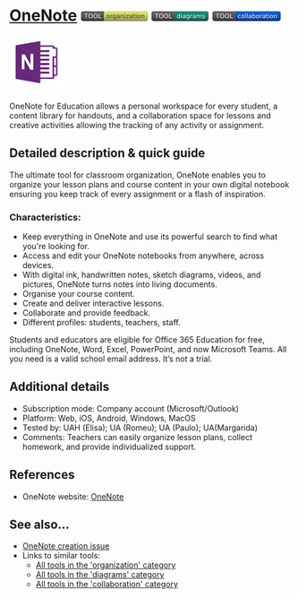 # [OneNote](https://onenote.office.com)  [<img src="images/organization.png" align="bottom">](https://github.com/e-CLOSE/Toolbox/issues?q=label%3A01_TOOL+label%3Aorganization) [<img src="images/diagrams.png" align="bottom">](https://github.com/e-CLOSE/Toolbox/issues?q=label%3A01_TOOL+label%3Adiagrams) [<img src="images/collaboration.png" align="bottom">](https://github.com/e-CLOSE/Toolbox/issues?q=label%3A01_TOOL+label%3Acollaboration)

[<img src="images/onenote.png" align="bottom" height="100" alt="OneNote Logo">](https://onenote.office.com)

OneNote for Education allows a personal workspace for every student, a content library for handouts, and a collaboration space for lessons and creative activities  allowing the tracking of any activity or assignment.

## Detailed description & quick guide

The ultimate tool for classroom organization, OneNote enables you to organize your lesson plans and course content in your own digital notebook ensuring you keep track of every assignment or a flash of inspiration.

### Characteristics:

- Keep everything in OneNote and use its powerful search to find what you're looking for.
- Access and edit your OneNote notebooks from anywhere, across devices.
- With digital ink, handwritten notes, sketch diagrams, videos, and pictures, OneNote turns notes into living documents.
- Organise your course content.
- Create and deliver interactive lessons.
- Collaborate and provide feedback.
- Different profiles: students, teachers, staff.

Students and educators are eligible for Office 365 Education for free, including OneNote, Word, Excel, PowerPoint, and now Microsoft Teams. All you need is a valid school email address. It’s not a trial.


## Additional details

- Subscription mode: Company account (Microsoft/Outlook)
- Platform: Web, iOS, Android, Windows, MacOS
- Tested by: UAH (Elisa); UA (Romeu); UA (Paulo); UA(Margarida)
- Comments: Teachers can easily organize lesson plans, collect homework, and provide individualized support.


## References

- OneNote website: [OneNote](https://onenote.office.com)


## See also...

- [OneNote creation issue](https://github.com/e-CLOSE/Toolbox/issues/149)
- Links to similar tools:
  - [All tools in the 'organization' category](https://github.com/e-CLOSE/Toolbox/issues?q=label%3A01_TOOL+label%3Aorganization)
  - [All tools in the 'diagrams' category](https://github.com/e-CLOSE/Toolbox/issues?q=label%3A01_TOOL+label%3Adiagrams)
  - [All tools in the 'collaboration' category](https://github.com/e-CLOSE/Toolbox/issues?q=label%3A01_TOOL+label%3Acollaboration)
